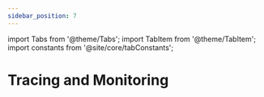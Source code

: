 ```yaml
---
sidebar_position: 7
---
```


import Tabs from '@theme/Tabs';
import TabItem from '@theme/TabItem';
import constants from '@site/core/tabConstants';

# Tracing and Monitoring
